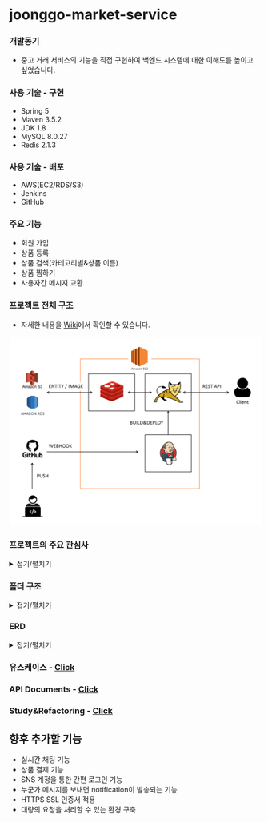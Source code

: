 # joonggo-market-service

### 개발동기

- 중고 거래 서비스의 기능을 직접 구현하여 백엔드 시스템에 대한 이해도를 높이고 싶었습니다.

### 사용 기술 - 구현
- Spring 5
- Maven 3.5.2
- JDK 1.8
- MySQL 8.0.27
- Redis 2.1.3

### 사용 기술 - 배포
- AWS(EC2/RDS/S3)
- Jenkins
- GitHub

### 주요 기능

- 회원 가입
- 상품 등록
- 상품 검색(카테고리별&상품 이름)
- 상품 찜하기
- 사용자간 메시지 교환

### 프로젝트 전체 구조

- 자세한 내용을 [Wiki](https://github.com/chan-gon/joonggo-market-service/wiki/Service-Architecture)에서 확인할 수 있습니다.

![서버 구조](src/main/webapp/resources/images/server-architecture.png)

### 프로젝트의 주요 관심사

<details>
<summary>접기/펼치기</summary>

##### 공통사항

- 설계>구현>배포까지의 모든 단계를 컨트롤 해서 혼자서 하나의 서비스를 출시할 수 있는 능력 함양.


- 코드 한 줄, 메소드 하나, 적용되는 기술 하나에도 타당한 이유를 가지고 사용할 수 있는 능력 함양.


- Unit test를 원활하게 수행할 수 있는 테스트 가능한 코드(지속 가능한 코드)를 작성할 수 있는 능력 함양.

##### 코드 컨벤션

- [Google code Style](https://google.github.io/styleguide/javaguide.html)을 준수

##### 성능 최적화

 - 서버 부하를 줄이기 위해 캐싱 서버 활용
 
##### 브랜치 관리

Git Flow를 사용하여 브랜치 관리.  

이 프로젝트에서는 Master, Develop, Feature, Release 브랜치를 사용했습니다.

![Git Flow](src/main/webapp/resources/images/gitflow.png)

- Master: 배포에 사용

- Develop: 개발이 완료된 Feature가 Merge되는 장소 

- Feature: 기능 개발을 진행할 때 사용

- Release: 배포를 준비할 때 사용

- Hot-Fix: 배포를 진행한 후 발생한 버그를 수정해야 할 때 사용

##### 테스트

- JUnit4를 활용한 테스트 코드 작성


- Jennkins CI를 적용하여 배포 전 자동으로 테스트 하도록 설정

##### 성능 테스트

- NGrinder로 성능 테스트를 하고 있습니다.

</details>

### 폴더 구조

<details>
<summary>접기/펼치기</summary>

```
|   +---java
|   |   \---com
|   |       \---board
|   |           +---controller
|   |           |   |   HomeController.java
|   |           |   |   MessageController.java
|   |           |   |   ProductController.java
|   |           |   |   UserController.java
|   |           |   |
|   |           |   \---.mvn
|   |           |       \---wrapper
|   |           +---domain
|   |           |       Criteria.java
|   |           |       ImageVO.java
|   |           |       MessageVO.java
|   |           |       PageDTO.java
|   |           |       ProductLikeVO.java
|   |           |       ProductVO.java
|   |           |       UserVO.java
|   |           |
|   |           +---exception
|   |           |   +---common
|   |           |   |       CommonExceptionHandler.java
|   |           |   |
|   |           |   +---file
|   |           |   |       ImageUploadFailException.java
|   |           |   |       TextFileException.java
|   |           |   |
|   |           |   +---product
|   |           |   |       ProductException.java
|   |           |   |       ProductExceptionHandler.java
|   |           |   |       ProductExceptionMessage.java
|   |           |   |       ProductNotFoundException.java
|   |           |   |
|   |           |   \---user
|   |           |           UserException.java
|   |           |           UserExceptionHandler.java
|   |           |           UserExceptionMessage.java
|   |           |           UserExistsException.java
|   |           |           UserNotFoundException.java
|   |           |
|   |           +---mapper
|   |           |       ImageMapper.java
|   |           |       MessageMapper.java
|   |           |       ProductLikeMapper.java
|   |           |       ProductMapper.java
|   |           |       UserMapper.java
|   |           |
|   |           +---redis
|   |           |       RedisConfig.java
|   |           |
|   |           +---security
|   |           |       CustomAccessDeniedHandler.java
|   |           |       CustomAuthenticationProvider.java
|   |           |       CustomLoginFailureHandler.java
|   |           |       CustomLoginSuccessHandler.java
|   |           |       CustomUserDetailsService.java
|   |           |
|   |           +---service
|   |           |       ImageService.java
|   |           |       ImageServiceImpl.java
|   |           |       MessageService.java
|   |           |       MessageServiceImpl.java
|   |           |       ProductLikeService.java
|   |           |       ProductLikeServiceImpl.java
|   |           |       ProductService.java
|   |           |       ProductServiceImpl.java
|   |           |       UserService.java
|   |           |       UserServiceImpl.java
|   |           |
|   |           \---util
|   |                   EmailUtils.java
|   |                   ImageFileUtils.java
|   |                   LoginUserUtils.java
|   |                   MessageUtils.java
|   |                   PasswordEncryptor.java
|   |
|   +---lombok
|   |       lombok.config
|   |
|   +---resources
|   |   |   log4j.xml
|   |   |   log4jdbc.log4j2.properties
|   |   |
|   |   +---com
|   |   |   \---board
|   |   |       \---mapper
|   |   |               ImageMapper.xml
|   |   |               MessageMapper.xml
|   |   |               ProductLikeMapper.xml
|   |   |               ProductMapper.xml
|   |   |               UserMapper.xml
|   |   |
|   |   \---META-INF
|   \---webapp
|       |
|       \---WEB-INF
|           |   web.xml
|           |
|           +---classes
|           +---message
|           |       email_en_US.properties
|           |       message-servlet.xml
|           |       security_en_US.properties
|           |
|           +---spring
|           |   |   root-context.xml
|           |   |   security-context.xml
|           |   |
|           |   \---appServlet
|           |           servlet-context.xml
|           |
|           \---views
|               +---error
|               |       403.jsp
|               |       404.jsp
|               |       500.jsp
|               |       exception.jsp
|               |
|               +---includes
|               |       footer.jsp
|               |       header.jsp
|               |       sidebar.jsp
|               |
|               +---login
|               |       idInquiry.jsp
|               |       pwdChange.jsp
|               |       pwdInquiry.jsp
|               |
|               +---message
|               |       list.jsp
|               |       receivedMsg.jsp
|               |       sentMsg.jsp
|               |
|               +---product
|               |       newProduct.jsp
|               |       productDetail.jsp
|               |       shop.jsp
|               |       update.jsp
|               |
|               \---users
|                       delete.jsp
|                       login.jsp
|                       main.jsp
|                       profile.jsp
|                       signup.jsp
|
\---test
    +---java
    |   \---com
    |       \---board
    |           +---controller
    |           |       MessageControllerTest.java
    |           |       ProductControllerTest.java
    |           |       UserControllerTest.java
    |           |
    |           +---mapper
    |           |       MessageMapperTest.java
    |           |       ProductMapperTest.java
    |           |       UserMapperTest.java
    |           |
    |           +---persistence
    |           |       DataSourceTests.java
    |           |       JDBCTests.java
    |           |
    |           +---service
    |           |       UserServiceTest.java
    |           |
    |           \---util
    |                   RedisCacheConfigTest.java
    |
    \---resources
        |   log4j.xml
        |
        \---org
            \---springframework
                \---restdocs
                    \---templates
                        \---asciidoctor
                                request-fields.snippet
                                request-parameters.snippet

```

</details>

### ERD

<details>
<summary>접기/펼치기</summary>

![ERD](src/main/webapp/resources/images/erd.png)

</details>

### 유스케이스 - [Click](https://github.com/chan-gon/joonggo-market-service/wiki/Use-Case)

### API Documents - [Click](https://chan-gon.github.io/portfolio/assets/projects/joonggo-market/api-doc.html)

### Study&Refactoring - [Click](https://github.com/chan-gon/joonggo-market-service/wiki/Study-&-Refactoring)

## 향후 추가할 기능

- 실시간 채팅 기능
- 상품 결제 기능
- SNS 계정을 통한 간편 로그인 기능
- 누군가 메시지를 보내면 notification이 발송되는 기능
- HTTPS SSL 인증서 적용
- 대량의 요청을 처리할 수 있는 환경 구축